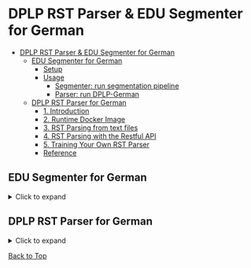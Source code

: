 # DPLP RST Parser & EDU Segmenter for German

- [DPLP RST Parser \& EDU Segmenter for German](#dplp-rst-parser--edu-segmenter-for-german)
  - [EDU Segmenter for German](#edu-segmenter-for-german)
    - [Setup](#setup)
    - [Usage](#usage)
      - [Segmenter: run segmentation pipeline](#segmenter-run-segmentation-pipeline)
      - [Parser: run DPLP-German](#parser-run-dplp-german)
  - [DPLP RST Parser for German](#dplp-rst-parser-for-german)
    - [1. Introduction](#1-introduction)
    - [2. Runtime Docker Image](#2-runtime-docker-image)
    - [3. RST Parsing from text files](#3-rst-parsing-from-text-files)
    - [4. RST Parsing with the Restful API](#4-rst-parsing-with-the-restful-api)
    - [5. Training Your Own RST Parser](#5-training-your-own-rst-parser)
    - [Reference](#reference)

## EDU Segmenter for German

<details>
  <summary>Click to expand</summary>

### Setup

- clone repository

  ```bash
  git clone git@github.com:MaximilianKr/DPLP-German.git
  ```

  ```bash
  cd DPLP-German
  ```

- create virtual environment (using [uv](https://github.com/astral-sh/uv))

  ```bash
  uv venv --python 3.10
  ```

  ```bash
  source .venv/bin/activate
  ```

  ```bash
  uv pip install -r requirements.txt
  ```

- pull docker image

  ```bash
  docker pull mohamadisara20/dplp-env:ger
  ```

### Usage

From `root/DPLP-German`:

- put `.txt` file(s) to parse into `data/{folder}`
  - for example, using `data/test_input` --> adjust `{input_folder}`
- segmenter will output `.txt` with line-separated EDUs
  - adjust `{output_folder}` accordingly

#### Segmenter: run segmentation pipeline

- run segmenter
  
  ```bash
  python run_seg_pipeline.py {input_folder} {output_folder}
  ```

  - for example:

    ```bash
    python run_seg_pipeline.py {data/test_input} {data/test_output}
    ```

#### Parser: run DPLP-German

- run parser

  ```bash
  docker run -it -v $(pwd):/home/DPLP -w /home/DPLP mohamadisara20/dplp-env:ger python3 ger_predict_dis_from_txt.py {input_folder}
  ```

  - for example:
  
  ```bash
  docker run -it -v $(pwd):/home/DPLP -w /home/DPLP mohamadisara20/dplp-env:ger python3 ger_predict_dis_from_txt.py data/test_input
  ```

[Back to Top](#dplp-rst-parser--edu-segmenter-for-german)

</details>

## DPLP RST Parser for German

<details>
  <summary>Click to expand</summary>

### 1. Introduction

This repository is a fork of [DPLP Parser](https://github.com/jiyfeng/DPLP) that customizes the code for German language by adding new pieces of codes and other resources. A ready to use model is trained by the Postdam University RST Corpus. The pretrained model can be found in **./data/de** along with all its belongings. The source code consists of several python scripts in the root directory, prefixed by _ger_.

### 2. Runtime Docker Image

DPLP Parser was written Python 2 that is discontinued, and depends on libraries that can't be installed by the package managers anymore. Therefore a prebuild Docker image (_mohamadisara20/dplp-env_) is created and shared in Docker Hub that contains all of them preinstalled. Both German and the original English DPLP parsers can be executed within this image. The image can be found here:
https://hub.docker.com/repository/docker/mohamadisara20/dplp-env/general
There are two tags created for this docker image:

- **latest**: the default tag suitable for running the English DPLP parser.
- **ger**: the tag created for running German DPLP. It has some language-specific libraries and data files pre-installed.

### 3. RST Parsing from text files

The German RST parser's main script is ger_predict_dis_from_txt.py (it generates RST trees in both .dis and .rs3 formats). All the preprocessings, segmentation and parsing are included; so the script simply takes text files as input and generates the RST trees as its ultimate output. You can follow these steps to parse a batch of text files using this script in a docker container:

1- in terminal, change directory to the repo's root path:

```bash
cd path_to_rst_german
```

2- copy the _.txt_ input files in a single subdirectory in **./data** (let's say: **data/input**). Please don't choose any place ourside the current directory.

3- run the following command:

```bash
docker run -d -v $(pwd):/home/DPLP -w /home/DPLP mohamadisara20/dplp-env:ger python3 ger_predict_dis_from_txt.py data/input
```

- **Important**: replace `data/input` with the _relative_ path to your input text files. You don't need to change anything else for standard parsing. For customization with additional args, refer to the parser script's source code.

4- There are several ways to check the progress or debug errors:

- verify the new files created in the input path
- replace `-d` option with `-it` to get all logs printed throughout the process
- use `docke logs` to see the logs generated by the Docker container

5- you will see new files created throughout the parsing process. When _.rs3_ files are generated, it means that the process is finished.

### 4. RST Parsing with the Restful API

The script **ger_rest_api.py** creates a REST-API server that allows us to perform RST parsing remotely or integrate it into a web application. It can be launched by running:

```bash
docker run -d -p 5000:5000 -v $(pwd):/home/DPLP -w /home/DPLP mohamadisara20/dplp-env python3 ger_rest_api.py
```

Then the REST-API will listen to port 5000 and accept JSON requests from the subpath **dplp** and return the RST tree in two formats _dis_ and _rs3_. You can test it using this command:

```bash
curl -d '{"text":"Ich bin gut."}' -H 'Content-Type: application/json' http://127.0.0.1:5000/dplp
```

You will get a result like this:

```text
{
    "dis": "(Root (leaf 1) (rel2par None) (text _!lorem ipsum_!))\n",
    "rs3":"<rst>\n
        <header>\n <relations>\n      <rel name=\"Antithesis\" type=\"rst\"/>\n      
            <rel         name=\"Background\" type=\"rst\"/>\n      <rel name=\"Cause\" type=\"rst\"/>\n      <rel name=\"Circumstance\" type=\"rst\"/>\n      <rel name=\"Concession\" type=\"rst\"/>\n      <rel name=\"Condition\" type=\"rst\"/>\n      <rel name=\"Conjunction\" type=\"multinuc\"/>\n      <rel name=\"Contrast\" type=\"multinuc\"/>\n      <rel name=\"Disjunction\" type=\"multinuc\"/>\n      <rel name=\"Elaboration\" type=\"rst\"/>\n      <rel name=\"Enablement\" type=\"rst\"/>\n      <rel name=\"Evaluation\" type=\"rst\"/>\n      <rel name=\"Evidence\" type=\"rst\"/>\n      <rel name=\"Interpretation\" type=\"rst\"/>\n      <rel name=\"Joint\" type=\"multinuc\"/>\n      <rel name=\"Justify\" type=\"rst\"/>\n      <rel name=\"Motivation\" type=\"rst\"/>\n      <rel name=\"Otherwise\" type=\"rst\"/>\n      <rel name=\"Preparation\" type=\"rst\"/>\n      <rel name=\"Purpose\" type=\"rst\"/>\n      <rel name=\"Restatement\" type=\"rst\"/>\n      <rel name=\"Result\" type=\"rst\"/>\n      <rel name=\"Sequence\" type=\"multinuc\"/>\n      <rel name=\"Solutionhood\" type=\"rst\"/>\n      <rel name=\"Summary\" type=\"rst\"/>\n
        </relations>\n</header>\n  
        <body>\n
            <segment id=\"2\">Ich bin gut .</segment>\n 
        </body>\n </rst>",
    "dis_url":"rstout/5d74b5b2-18c6-4443-9d5f-b67ebfe947a3/document.dis",
    "rs3_url":"rstout/5d74b5b2-18c6-4443-9d5f-b67ebfe947a3/document.rs3","uid":"5d74b5b2-18c6-4443-9d5f-b67ebfe947a3"}
```

### 5. Training Your Own RST Parser

You can train your own parser using a corpus of RST trees. German parser uses _.rs3_ files for training. Training consists of these steps:

1- Divide the corpus into train, dev and test set and save them in three subdirectores **training/**, **dev/** and **test/** in a _base_ directory ; for instance, if the base directory is _data/base_dir_, we will get these sub directories: **data/base_dir/training**, **data/base_dir/dev** and **data/base_dir/test**.

2- Review the content of the relation mapping file: _parsing\_eval\_metrics/rel\_mapping.json_. It should contain all relations used in the whole corpus (train, dev and test set); otherwise training can fail and show undefind bahaviors.

3- The script _ger\_train\_parser.py_ tringgers the trining process on the base directory. You can use the following command to run the training code in the docker container:

```bash
docker run -d -v $(pwd):/home/DPLP -w /home/DPLP mohamadisara20/dplp-env:ger python3  ger_train.py data/base_dir
```

4- The model will be saved in the file **model/model.pickle.gz** in the base path (e.g. _model/de_)

5- The parser precision scrores will be reported in the file named **results.txt** in the base directory.

### Reference

Please read the following paper for more technical details

- Yangfeng Ji, Jacob Eisenstein. [Representation Learning for Text-level Parsing](http://jiyfeng.github.io/papers/ji-acl-2014.pdf). ACL 2014
- Joty, S., Carenini, G., & Ng, R. T. (n.d.). CODRA: A Novel Discriminative Framework for Rhetorical Analysis.
- Shahmohammadi, S., & Stede, M. (2024). Discourse Parsing for German with new RST Corpora. Workshop Proceedings of the 20th Edition of the KONVENS Conference.

</details>

[Back to Top](#dplp-rst-parser--edu-segmenter-for-german)
